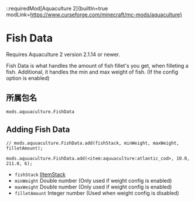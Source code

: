 ::requiredMod[Aquaculture 2]{builtIn=true modLink=https://www.curseforge.com/minecraft/mc-mods/aquaculture}

# Fish Data

Requires Aquaculture 2 version 2.1.14 or newer.

Fish Data is what handles the amount of fish fillet's you get, when filleting a fish. Additional, it handles the min and max weight of fish. (If the config option is enabled)

## 所属包名
`mods.aquuaculture.FishData`

## Adding Fish Data

```zenscript
// mods.aquuaculture.FishData.add(fishStack, minWeight, maxWeight, filletAmount);

mods.aquuaculture.FishData.add(<item:aquuaculture:atlantic_cod>, 10.0, 211.0, 6);
```

- `fishStack` [IItemStack](/vanilla/api/items/IItemStack)
- `minWeight` Double number (Only used if weight config is enabled)
- `maxWeight` Double number (Only used if weight config is enabled)
- `filletAmount` Integer number (Used when weight config is disabled)

